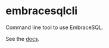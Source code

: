 # embracesqlcli

Command line tool to use EmbraceSQL. 

See the [docs](https://embracesql.github.com/docs/cli).